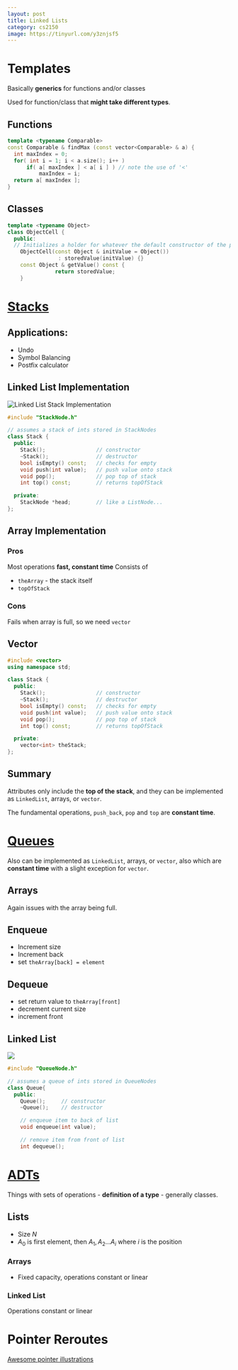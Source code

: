 ```yaml
---
layout: post 
title: Linked Lists
category: cs2150
image: https://tinyurl.com/y3znjsf5
---
```


# Templates

Basically **generics** for functions and/or classes

Used for function/class that **might take different types**.

## Functions

```cpp
template <typename Comparable>
const Comparable & findMax (const vector<Comparable> & a) {
  int maxIndex = 0;
  for( int i = 1; i < a.size(); i++ )
      if( a[ maxIndex ] < a[ i ] ) // note the use of '<'
          maxIndex = i;
  return a[ maxIndex ];
}
```

## Classes

```cpp
template <typename Object>
class ObjectCell {
  public:
  // Initializes a holder for whatever the default constructor of the passed in Object parameter is
    ObjectCell(const Object & initValue = Object())
                : storedValue(initValue) {}
    const Object & getValue() const {
               return storedValue;
    }
```

# [Stacks](https://uva-cs.github.io/pdr/slides/02-lists.html#/5/1)

## Applications:

- Undo
- Symbol Balancing
- Postfix calculator

## Linked List Implementation

![Linked List Stack Implementation](https://uva-cs.github.io/pdr/slides/images/02-lists/stack-diagram.svg)

```cpp
#include "StackNode.h"

// assumes a stack of ints stored in StackNodes
class Stack {
  public:
    Stack();                // constructor
    ~Stack();               // destructor
    bool isEmpty() const;   // checks for empty
    void push(int value);   // push value onto stack
    void pop();             // pop top of stack
    int top() const;        // returns topOfStack

  private:
    StackNode *head;        // like a ListNode...
};
```

## Array Implementation

### Pros

Most operations **fast, constant time**
Consists of

- `theArray` - the stack itself
- `topOfStack`

### Cons

Fails when array is full, so we need `vector`

## Vector

```CPP
#include <vector>
using namespace std;

class Stack {
  public:
    Stack();                // constructor
    ~Stack();               // destructor
    bool isEmpty() const;   // checks for empty
    void push(int value);   // push value onto stack
    void pop();             // pop top of stack
    int top() const;        // returns topOfStack

  private:
    vector<int> theStack;
};
```

## Summary

Attributes only include the **top of the stack**, and they can be implemented as `LinkedList`, arrays, or `vector`.

The fundamental operations, `push_back`, `pop` and `top` are **constant time**.

# [Queues](https://uva-cs.github.io/pdr/slides/02-lists.html#/queues)

Also can be implemented as `LinkedList`, arrays, or `vector`, also which are **constant time** with a slight exception for `vector`.

## Arrays

Again issues with the array being full.

## Enqueue

- Increment size
- Increment back
- set `theArray[back] = element`

## Dequeue

- set return value to `theArray[front]`
- decrement current size
- increment front

## Linked List

![](https://uva-cs.github.io/pdr/slides/images/02-lists/queue-diagram.svg)

```cpp
#include "QueueNode.h"

// assumes a queue of ints stored in QueueNodes
class Queue{
  public:
    Queue();     // constructor
    ~Queue();    // destructor

    // enqueue item to back of list
    void enqueue(int value);

    // remove item from front of list
    int dequeue();
```

# [ADTs](https://uva-cs.github.io/pdr/slides/02-lists.html#/adts)

Things with sets of operations - **definition of a type** - generally classes.

## Lists

- Size $N$
- $A_0$ is first element, then $A_1, A_2 . . . A_i$ where $i$ is the position

### Arrays

- Fixed capacity, operations constant or linear

### Linked List

Operations constant or linear

# Pointer Reroutes

[Awesome pointer illustrations](https://www.softwaretestinghelp.com/doubly-linked-list-2/#Insertion)
